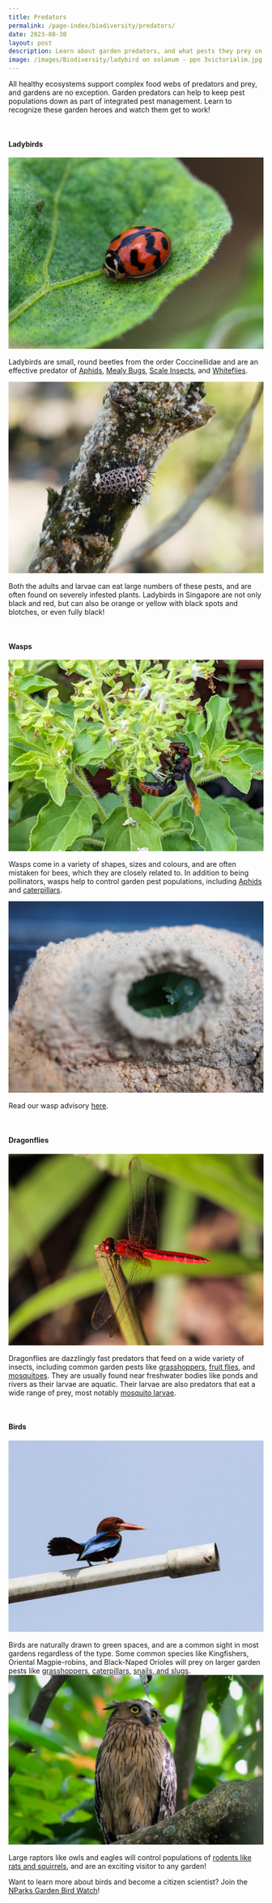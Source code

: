```yaml
---
title: Predators
permalink: /page-index/biodiversity/predators/
date: 2023-08-30
layout: post
description: Learn about garden predators, and what pests they prey on.
image: /images/Biodiversity/ladybird on solanum - ppn 3victorialim.jpg
---
```

<section>
	<p>All healthy ecosystems support complex food webs of predators and prey, and gardens are no exception. Garden predators can help to keep pest populations down as part of integrated pest management. Learn to recognize these garden heroes and watch them get to work! </p>
	<br>
</section>

<section>
	<h4>Ladybirds</h4>
	<img title="Photo by Victoria Lim." src="/images/Biodiversity/ladybird%20on%20solanum%20-%20ppn%203victorialim.jpg">
	<p>Ladybirds are small, round beetles from the order Coccinellidae and are an effective predator of <a href="/page-index/pests/aphids/">Aphids</a>, <a href="/page-index/pests/mealy-bugs/">Mealy Bugs</a>, <a href="/page-index/pests/scale-insects/">Scale Insects</a>, and <a href="/page-index/pests/whiteflies/">Whiteflies</a>.</p>
	<img title="A Ladybird larvae feeding on scale insects. Photo by Pauline Tay." src="/images/Biodiversity/ladybuginstar_paulinetay%20(2).jpg">
		<p>Both the adults and larvae can eat large numbers of these pests, and are often found on severely infested plants. Ladybirds in Singapore are not only black and red, but can also be orange or yellow with black spots and blotches, or even fully black! </p>
	<br>
</section>

<section>
	<h4>Wasps</h4>
	<img title="Photo by Jacqueline Chua." src="/images/Biodiversity/Wasp_PotterWasp_JacChua%20(2).jpg">
	<p>Wasps come in a variety of shapes, sizes and colours, and are often mistaken for bees, which they are closely related to. In addition to being pollinators, wasps help to control garden pest populations, including <a href="/page-index/pests/aphids/">Aphids</a> and <a href="/page-index/pests/caterpillars/">caterpillars</a>.</p>
	<img title="Caterpillars collected by potter wasps to feed their larvae. Photo by Jacqueline Chua." src="/images/Biodiversity/CaterpillarInPotterWaspNest_JacChua%20(2).jpg">
	<p>Read our wasp advisory <a href="https://www.nparks.gov.sg/gardens-parks-and-nature/dos-and-donts/animal-advisories/bees-,-a-,-wasps">here</a>.</p>
	<br>
</section>
<section>
	<h4>Dragonflies</h4>
	<img title="Photo by Jacqueline Chua." src="/images/Biodiversity/Dragonfly_JacChua.jpg">
	<p>Dragonflies are dazzlingly fast predators that feed on a wide variety of insects, including common garden pests like <a href="/page-index/pests/grasshoppers-crickets-and-katydids/">grasshoppers</a>, <a href="/page-index/pests/oriental-fruit-flies/">fruit flies</a>, and <a href="/page-index/housekeeping/keeping-gardens-mosquito-free/">mosquitoes</a>. They are usually found near freshwater bodies like ponds and rivers as their larvae are aquatic. Their larvae are also predators that eat a wide range of prey, most notably <a href="/page-index/housekeeping/keeping-gardens-mosquito-free/">mosquito larvae</a>.</p>
	<br>
</section>

<section>
	<h4>Birds</h4>
	<img title="A white-throated kingfisher. Photo by Jacqueline Chua." src="/images/Biodiversity/whitethroatedkingfisher.jpg">
	<p>Birds are naturally drawn to green spaces, and are a common sight in most gardens regardless of the type. Some common species like Kingfishers, Oriental Magpie-robins, and Black-Naped Orioles will prey on larger garden pests like <a href="/page-index/pests/grasshoppers-crickets-and-katydids/">grasshoppers</a>, <a href="/page-index/pests/caterpillars/">caterpillars</a>, <a href="/page-index/pests/snails-and-slugs/">snails, and slugs</a>. 
		<img title="A buffy fish owl. Photo by Jacqueline Chua." src="/images/Biodiversity/buffyfishowl_jacchua.jpg">
		</p><p>Large raptors like owls and eagles will control populations of <a href="/page-index/pests/pests/">rodents like rats and squirrels</a>, and are an exciting visitor to any garden!</p>
	<p>Want to learn more about birds and become a citizen scientist? Join the <a href="https://www.nparks.gov.sg/biodiversity/community-in-nature-initiative/nparks-garden-bird-watch">NParks Garden Bird Watch</a>!</p>
	<br>
</section>